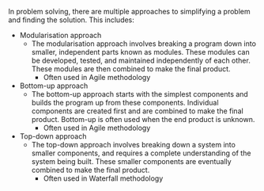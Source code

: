 In problem solving, there are multiple approaches to simplifying a problem and finding the solution. This includes:
- Modularisation approach
    - The modularisation approach involves breaking a program down into smaller, independent parts known as modules. These modules can be developed, tested, and maintained independently of each other. These modules are then combined to make the final product. 
        - Often used in Agile methodology
- Bottom-up approach
    - The bottom-up approach starts with the simplest components and builds the program up from these components. Individual components are created first and are combined to make the final product. Bottom-up is often used when the end product is unknown. 
        - Often used in Agile methodology
- Top-down approach
    - The top-down approach involves breaking down a system into smaller components, and requires a complete understanding of the system being built. These smaller components are eventually combined to make the final product. 
        - Often used in Waterfall methodology 
